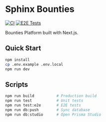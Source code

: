# Sphinx Bounties

[![CI](https://github.com/fayekelmith/sphinx-bounties/actions/workflows/ci.yml/badge.svg)](https://github.com/fayekelmith/sphinx-bounties/actions/workflows/ci.yml)
[![E2E Tests](https://github.com/fayekelmith/sphinx-bounties/actions/workflows/e2e.yml/badge.svg)](https://github.com/fayekelmith/sphinx-bounties/actions/workflows/e2e.yml)

Bounties Platform built with Next.js.

## Quick Start

```bash
npm install
cp .env.example .env.local
npm run dev
```

## Scripts

```bash
npm run build          # Production build
npm run test           # Unit tests
npm run test:e2e       # E2E tests
npm run db:push        # Sync database
npm run db:studio      # Open Prisma Studio
```
